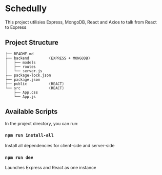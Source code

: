 # Schedully

This project utilisies Express, MongoDB, React and Axios to talk from React to Express

## Project Structure
```
├── README.md
├── backend         (EXPRESS + MONGODB)
│   ├── models
│   ├── routes
│   └── server.js
├── package-lock.json
├── package.json
├── public          (REACT)
└── src             (REACT)
    ├── App.css
    └── App.js
```

## Available Scripts

In the project directory, you can run:

### `npm run install-all`

Install all dependencies for client-side and server-side

### `npm run dev`

Launches Express and React as one instance